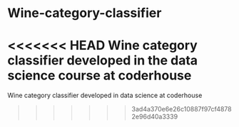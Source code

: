 # Wine-category-classifier
<<<<<<< HEAD
Wine category classifier developed in the data science course at coderhouse
=======
Wine category classifier developed in data science at coderhouse
>>>>>>> 3ad4a370e6e26c10887f97cf48782e96d40a3339
